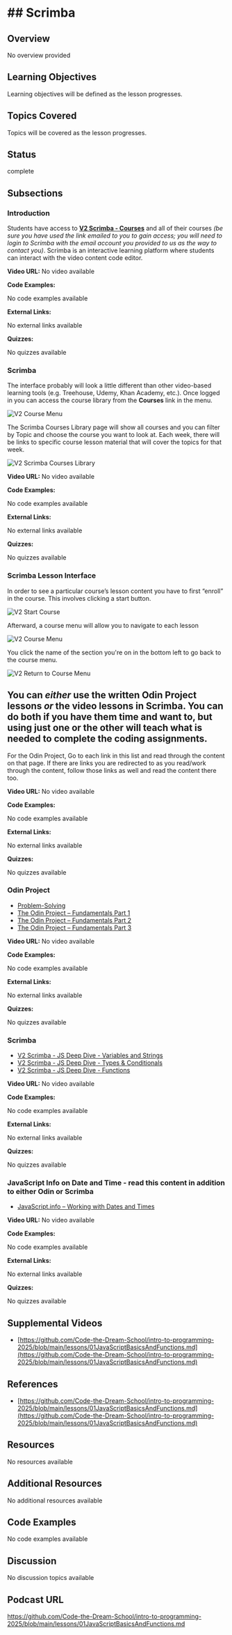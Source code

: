 # ## Scrimba

## Overview

No overview provided

## Learning Objectives

Learning objectives will be defined as the lesson progresses.

## Topics Covered

Topics will be covered as the lesson progresses.

## Status

complete





## Subsections

### Introduction

Students have access to **[V2 Scrimba - Courses](https://v2.scrimba.com/courses)** and all of their courses _(be sure you have used the link emailed to you to gain access; you will need to login to Scrimba with the email account you provided to us as the way to contact you)_. Scrimba is an interactive learning platform where students can interact with the video content code editor.

**Video URL:** No video available

**Code Examples:**

No code examples available

**External Links:**

No external links available

**Quizzes:**

No quizzes available

### Scrimba

The interface probably will look a little different than other video-based learning tools (e.g. Treehouse, Udemy, Khan Academy, etc.). Once logged in you can access the course library from the **Courses** link in the menu. 

![V2 Course Menu](https://raw.githubusercontent.com/Code-the-Dream-School/intro-to-programming-2024/0431b040aa24c477fb906fe1842119219790a7af/v2Scrimba%20Course%20Menu.png?raw=true)

The Scrimba Courses Library page will show all courses and you can filter by Topic and choose the course you want to look at. Each week, there will be links to specific course lesson material that will cover the topics for that week.

![V2 Scrimba Courses Library](https://raw.githubusercontent.com/Code-the-Dream-School/intro-to-programming-2024/42d3c9f76a9f807f7e8f10ab508a883a0d080437/v2Scrimba%20Courses.png?raw=true)

**Video URL:** No video available

**Code Examples:**

No code examples available

**External Links:**

No external links available

**Quizzes:**

No quizzes available

### Scrimba Lesson Interface

In order to see a particular course’s lesson content you have to first “enroll” in the course. This involves clicking a start button.

![V2 Start Course](https://raw.githubusercontent.com/Code-the-Dream-School/intro-to-programming-2024/8b10eb42b737412ad320d91c40cafe41bc8699a9/v2Scrimba%20Start%20Course.png?raw=true)

Afterward, a course menu will allow you to navigate to each lesson

![V2 Course Menu](https://raw.githubusercontent.com/Code-the-Dream-School/intro-to-programming-2024/249e6d0521e5536abe9160f0a7c8d54033113035/v2Scrimba%20Individual%20Course%20Menu.png?raw=true)

You click the name of the section you're on in the bottom left to go back to the course menu.

![V2 Return to Course Menu](https://raw.githubusercontent.com/Code-the-Dream-School/intro-to-programming-2024/249e6d0521e5536abe9160f0a7c8d54033113035/v2Scrimba%20get%20back%20to%20menu.png?raw=true)


## You can _either_ use the written Odin Project lessons _or_ the video lessons in Scrimba. You can do both if you have them time and want to, but using just one or the other will teach what is needed to complete the coding assignments.
For the Odin Project, Go to each link in this list and read through the content on that page. If there are links you are redirected to as you read/work through the content, follow those links as well and read the content there too.

**Video URL:** No video available

**Code Examples:**

No code examples available

**External Links:**

No external links available

**Quizzes:**

No quizzes available

### Odin Project

- [Problem-Solving](https://github.com/Code-the-Dream-School/intro-to-programming-2025/wiki/Problem-Solving)
- [The Odin Project – Fundamentals Part 1](https://www.theodinproject.com/paths/foundations/courses/foundations/lessons/fundamentals-part-1)
- [The Odin Project – Fundamentals Part 2](https://www.theodinproject.com/paths/foundations/courses/foundations/lessons/fundamentals-part-2)
- [The Odin Project – Fundamentals Part 3](https://www.theodinproject.com/paths/foundations/courses/foundations/lessons/fundamentals-part-3)

**Video URL:** No video available

**Code Examples:**

No code examples available

**External Links:**

No external links available

**Quizzes:**

No quizzes available

### Scrimba

- [V2 Scrimba - JS Deep Dive - Variables and Strings](https://v2.scrimba.com/javascript-deep-dive-c0a/~04)
- [V2 Scrimba - JS Deep Dive - Types & Conditionals](https://v2.scrimba.com/javascript-deep-dive-c0a/~0g)
- [V2 Scrimba - JS Deep Dive - Functions](https://v2.scrimba.com/javascript-deep-dive-c0a/~0q)

**Video URL:** No video available

**Code Examples:**

No code examples available

**External Links:**

No external links available

**Quizzes:**

No quizzes available

### JavaScript Info on Date and Time - read this content in addition to either Odin or Scrimba

- [JavaScript.info – Working with Dates and Times](https://javascript.info/date)

**Video URL:** No video available

**Code Examples:**

No code examples available

**External Links:**

No external links available

**Quizzes:**

No quizzes available

## Supplemental Videos

- [https://github.com/Code-the-Dream-School/intro-to-programming-2025/blob/main/lessons/01JavaScriptBasicsAndFunctions.md](https://github.com/Code-the-Dream-School/intro-to-programming-2025/blob/main/lessons/01JavaScriptBasicsAndFunctions.md)

## References

- [https://github.com/Code-the-Dream-School/intro-to-programming-2025/blob/main/lessons/01JavaScriptBasicsAndFunctions.md](https://github.com/Code-the-Dream-School/intro-to-programming-2025/blob/main/lessons/01JavaScriptBasicsAndFunctions.md)

## Resources

No resources available

## Additional Resources

No additional resources available

## Code Examples

No code examples available

## Discussion

No discussion topics available

## Podcast URL

https://github.com/Code-the-Dream-School/intro-to-programming-2025/blob/main/lessons/01JavaScriptBasicsAndFunctions.md